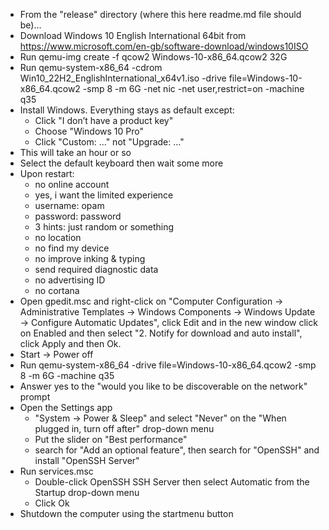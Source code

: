 * From the "release" directory (where this here readme.md file should be)...
* Download Windows 10 English International 64bit from https://www.microsoft.com/en-gb/software-download/windows10ISO
* Run qemu-img create -f qcow2 Windows-10-x86_64.qcow2 32G
* Run qemu-system-x86_64 -cdrom Win10_22H2_EnglishInternational_x64v1.iso -drive file=Windows-10-x86_64.qcow2 -smp 8 -m 6G -net nic -net user,restrict=on -machine q35
* Install Windows. Everything stays as default except:
  * Click "I don’t have a product key"
  * Choose "Windows 10 Pro"
  * Click "Custom: ..." not "Upgrade: ..."
* This will take an hour or so
* Select the default keyboard then wait some more
* Upon restart:
  * no online account
  * yes, i want the limited experience
  * username: opam
  * password: password
  * 3 hints: just random or something
  * no location
  * no find my device
  * no improve inking & typing
  * send required diagnostic data
  * no advertising ID
  * no cortana
* Open gpedit.msc and right-click on "Computer Configuration -> Administrative Templates -> Windows Components -> Windows Update -> Configure Automatic Updates", click Edit and in the new window click on Enabled and then select "2. Notify for download and auto install", click Apply and then Ok.
* Start -> Power off
* Run qemu-system-x86_64 -drive file=Windows-10-x86_64.qcow2 -smp 8 -m 6G -machine q35
* Answer yes to the "would you like to be discoverable on the network" prompt
* Open the Settings app
  * "System -> Power & Sleep" and select "Never" on the "When plugged in, turn off after" drop-down menu
  * Put the slider on "Best performance"
  * search for "Add an optional feature", then search for "OpenSSH" and install "OpenSSH Server"
* Run services.msc
  * Double-click OpenSSH SSH Server then select Automatic from the Startup drop-down menu
  * Click Ok
* Shutdown the computer using the startmenu button
